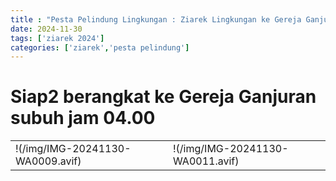 ```yaml
---
title : "Pesta Pelindung Lingkungan : Ziarek Lingkungan ke Gereja Ganjuran , Gua Maria Tritis 30 November 2024"
date: 2024-11-30
tags: ['ziarek 2024']
categories: ['ziarek','pesta pelindung']
---
```

<h1>Siap2 berangkat ke Gereja Ganjuran subuh jam 04.00</h1>

| | |
|---|---|
|!(/img/IMG-20241130-WA0009.avif)|!(/img/IMG-20241130-WA0011.avif)|

